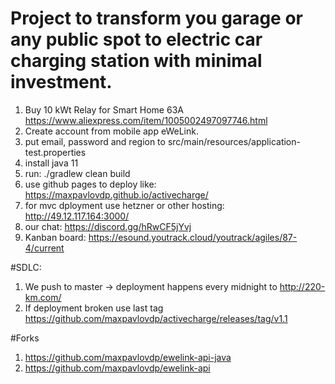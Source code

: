 # Project to transform you garage or any public spot to electric car charging station with minimal investment.

1. Buy 10 kWt Relay for Smart Home 63A https://www.aliexpress.com/item/1005002497097746.html
2. Create account from mobile app eWeLink.
3. put email, password and region to src/main/resources/application-test.properties
4. install java 11
5. run: ./gradlew clean build
6. use github pages to deploy like: https://maxpavlovdp.github.io/activecharge/
7. for mvc dployment use hetzner or other hosting: http://49.12.117.164:3000/
8. our chat: https://discord.gg/hRwCF5jYvj
9. Kanban board: https://esound.youtrack.cloud/youtrack/agiles/87-4/current

#SDLC:
1. We push to master -> deployment happens every midnight to http://220-km.com/
2. If deployment broken use last tag https://github.com/maxpavlovdp/activecharge/releases/tag/v1.1

#Forks
1. https://github.com/maxpavlovdp/ewelink-api-java
2. https://github.com/maxpavlovdp/ewelink-api
